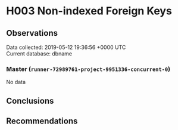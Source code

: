 # H003 Non-indexed Foreign Keys #

## Observations ##
Data collected: 2019-05-12 19:36:56 +0000 UTC  
Current database: dbname  

### Master (`runner-72989761-project-9951336-concurrent-0`) ###


No data


## Conclusions ##


## Recommendations ##

